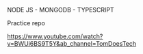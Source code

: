 NODE JS - MONGODB - TYPESCRIPT

Practice repo

https://www.youtube.com/watch?v=BWUi6BS9T5Y&ab_channel=TomDoesTech
